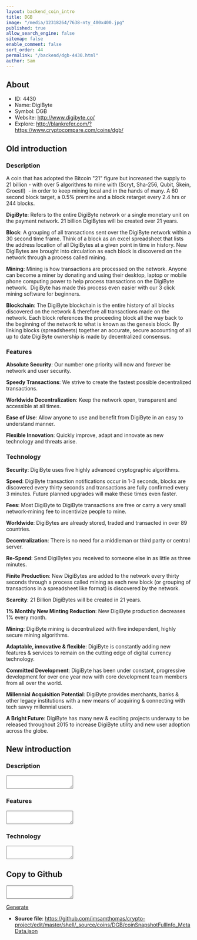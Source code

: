 ```yaml
---
layout: backend_coin_intro
title: DGB
image: "/media/12318264/7638-nty_400x400.jpg"
published: true
allow_search_engine: false
sitemap: false
enable_comment: false
sort_order: 44
permalink: "/backend/dgb-4430.html"
author: Sam
---
```


## About

- ID: 4430
- Name: DigiByte
- Symbol: DGB
- Website: http://www.digibyte.co/
- Explore: http://blankrefer.com/?https://www.cryptocompare.com/coins/dgb/


## Old introduction

### Description

<p>A coin that has adopted the Bitcoin "21" figure but increased the supply to 21 billion - with over 5 algorithms to mine with (Scryt, Sha-256, Qubit, Skein, Groestl)  - in order to keep mining local and in the hands of many. A 60 second block target, a 0.5% premine and a block retarget every 2.4 hrs or 244 blocks.</p><p><strong>DigiByte</strong>: Refers to the entire DigiByte network or a single monetary unit on the payment network. 21 billion DigiBytes will be created over 21 years.</p><p><strong>Block</strong>: A grouping of all transactions sent over the DigiByte network within a 30 second time frame. Think of a block as an excel spreadsheet that lists the address location of all DigiBytes at a given point in time in history. New DigiBytes are brought into circulation as each block is discovered on the network through a process called mining.</p><p><strong>Mining</strong>: Mining is how transactions are processed on the network. Anyone can become a miner by donating and using their desktop, laptop or mobile phone computing power to help process transactions on the DigiByte network.  DigiByte has made this process even easier with our 3 click mining software for beginners.</p><p><strong>Blockchain</strong>: The DigiByte blockchain is the entire history of all blocks discovered on the network &amp; therefore all transactions made on the network. Each block references the proceeding block all the way back to the beginning of the network to what is known as the genesis block. By linking blocks (spreadsheets) together an accurate, secure accounting of all up to date DigiByte ownership is made by decentralized consensus.</p>

### Features
<p><strong>Absolute Security</strong>: Our number one priority will now and forever be network and user security.</p><p><strong>Speedy Transactions</strong>: We strive to create the fastest possible decentralized transactions.</p><p><strong>Worldwide Decentralization</strong>: Keep the network open, transparent and accessible at all times.</p><p><strong>Ease of Use</strong>: Allow anyone to use and benefit from DigiByte in an easy to understand manner.</p><p><strong>Flexible Innovation</strong>: Quickly improve, adapt and innovate as new technology and threats arise.</p>

### Technology
<p><strong>Security</strong>: DigiByte uses five highly advanced cryptographic algorithms.</p><p><strong>Speed</strong>: DigiByte transaction notifications occur in 1-3 seconds, blocks are discovered every thirty seconds and transactions are fully confirmed every 3 minutes. Future planned upgrades will make these times even faster.</p><p><strong>Fees</strong>: Most DigiByte to DigiByte transactions are free or carry a very small network-mining fee to incentivize people to mine.</p><p><strong>Worldwide</strong>: DigiBytes are already stored, traded and transacted in over 89 countries.</p><p><strong>Decentralization</strong>: There is no need for a middleman or third party or central server.</p><p><strong>Re-Spend</strong>: Send DigiBytes you received to someone else in as little as three minutes.</p><p><strong>Finite Production</strong>: New DigiBytes are added to the network every thirty seconds through a process called mining as each new block (or grouping of transactions in a spreadsheet like format) is discovered by the network.</p><p><strong>Scarcity</strong>: 21 Billion DigiBytes will be created in 21 years.</p><p><strong>1% Monthly New Minting Reduction</strong>: New DigiByte production decreases 1% every month.</p><p><strong>Mining</strong>: DigiByte mining is decentralized with five independent, highly secure mining algorithms.</p><p><strong>Adaptable, innovative &amp; flexible</strong>: DigiByte is constantly adding new features &amp; services to remain on the cutting edge of digital currency technology.</p><p><strong>Committed Development</strong>: DigiByte has been under constant, progressive development for over one year now with core development team members from all over the world.</p><p><strong>Millennial Acquisition Potential</strong>: DigiByte provides merchants, banks &amp; other legacy institutions with a new means of acquiring &amp; connecting with tech savvy millennial users.</p><p><strong>A Bright Future</strong>: DigiByte has many new &amp; exciting projects underway to be released throughout 2015 to increase DigiByte utility and new user adoption across the globe.</p>



## New introduction


### Description
<textarea id="meta_description" name="description"></textarea>

### Features
<textarea id="meta_features" name="features"></textarea>

### Technology
<textarea id="meta_technology" name="technology"></textarea>


## Copy to Github

<textarea id="coinsnapshotfullinfo_metadata"></textarea>

<a href="#gen" onclick="generateMetaDatJson()">Generate</a>

- **Source file**: <a href="https://github.com/imsamthomas/crypto-project/edit/master/shell/_source/coins/DGB/coinSnapshotFullInfo_MetaData.json">https://github.com/imsamthomas/crypto-project/edit/master/shell/_source/coins/DGB/coinSnapshotFullInfo_MetaData.json</a>

